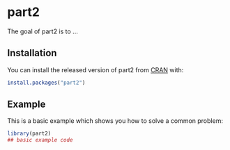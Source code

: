 
# part2

<!-- badges: start -->
<!-- badges: end -->

The goal of part2 is to ...

## Installation

You can install the released version of part2 from [CRAN](https://CRAN.R-project.org) with:

``` r
install.packages("part2")
```

## Example

This is a basic example which shows you how to solve a common problem:

``` r
library(part2)
## basic example code
```

